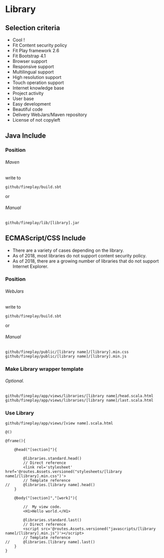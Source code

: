 Library
=======

Selection criteria
-------

- Cool !
- Fit Content security policy
- Fit Play framework 2.6
- Fit Bootstrap 4.1
- Browser support
- Responsive support
- Multilingual support
- High resolution support
- Touch operation support
- Internet knowledge base
- Project activity
- User base
- Easy development
- Beautiful code
- Delivery WebJars/Maven repository
- License of not copyleft

Java Include
-------

### Position ###

###### Maven

write to

	github/fineplay/build.sbt

or

###### Manual

	github/fineplay/lib/[library].jar

ECMAScript/CSS Include
-------

- There are a variety of cases depending on the library.
- As of 2018, most libraries do not support content security policy.
- As of 2018, there are a growing number of libraries that do not support Internet Explorer.

### Position ###

###### WebJars

write to

	github/fineplay/build.sbt

or

###### Manual

	github/fineplay/public/[library name]/[library].min.css
	github/fineplay/public/[library name]/[library].min.js

### Make Library wrapper template ###
###### Optional.

	github/fineplay/app/views/libraries/[library name]/head.scala.html
	github/fineplay/app/views/libraries/[library name]/last.scala.html

### Use Library ###

	github/fineplay/app/views/[view name].scala.html

```
@()

@frame(){

	@head("[section]"){

		@libraries.standard.head()
		// Direct reference
		<link rel='stylesheet' href='@routes.Assets.versioned("stylesheets/[library name]/[library].min.css")'>
		// Template reference
//		@libraries.[library name].head()
	}

	@body("[section]","[work]"){

		//	My view code.
		<H1>Hello world.</H1>

		@libraries.standard.last()
		// Direct reference
		<script src='@routes.Assets.versioned("javascripts/[library name]/[library].min.js")'></script>
		// Template reference
//		@libraries.[library name].last()
	}
}
```
